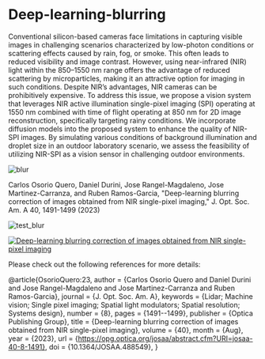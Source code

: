 # Deep-learning-blurring

Conventional silicon-based cameras face limitations in capturing visible images in challenging scenarios characterized by low-photon conditions or scattering effects caused by rain, fog, or smoke. This often leads to reduced visibility and image contrast. However, using near-infrared (NIR) light within the 850–1550 nm range offers the advantage of reduced scattering by microparticles, making it an attractive option for imaging in such conditions. Despite NIR’s advantages, NIR cameras can be prohibitively expensive. To address this issue, we propose a vision system that leverages NIR active illumination single-pixel imaging (SPI) operating at 1550 nm combined with time of flight operating at 850 nm for 2D image reconstruction, specifically targeting rainy conditions. We incorporate diffusion models into the proposed system to enhance the quality of NIR-SPI images. By simulating various conditions of background illumination and droplet size in an outdoor laboratory scenario, we assess the feasibility of utilizing NIR-SPI as a vision sensor in challenging outdoor environments.

![blur](https://github.com/1Px-Vision/Deep-learning-blurring/assets/150855410/4887f23b-3e87-4baf-9ea4-812529d84074)


Carlos Osorio Quero, Daniel Durini, Jose Rangel-Magdaleno, Jose Martinez-Carranza, and Ruben Ramos-Garcia, "Deep-learning blurring correction of images obtained from NIR single-pixel imaging," J. Opt. Soc. Am. A 40, 1491-1499 (2023)

![test_blur](https://github.com/1Px-Vision/Deep-learning-blurring/assets/150855410/f8248345-7aa6-4bb8-888f-2ffbc27319d7)

[![Deep-learning blurring correction of images obtained from NIR single-pixel imaging](https://img.youtube.com/vi/Wk1VAhFuRJQ?si=EWTdEVy9_LYkp6JV/0.jpg)](https://www.youtube.com/watch?v=Wk1VAhFuRJQ?si=EWTdEVy9_LYkp6JV)

Please check out the following references for more details:

@article{OsorioQuero:23,
author = {Carlos Osorio Quero and Daniel Durini and Jose Rangel-Magdaleno and Jose Martinez-Carranza and Ruben Ramos-Garcia},
journal = {J. Opt. Soc. Am. A},
keywords = {Lidar; Machine vision; Single pixel imaging; Spatial light modulators; Spatial resolution; Systems design},
number = {8},
pages = {1491--1499},
publisher = {Optica Publishing Group},
title = {Deep-learning blurring correction of images obtained from NIR single-pixel imaging},
volume = {40},
month = {Aug},
year = {2023},
url = {https://opg.optica.org/josaa/abstract.cfm?URI=josaa-40-8-1491},
doi = {10.1364/JOSAA.488549},
}



